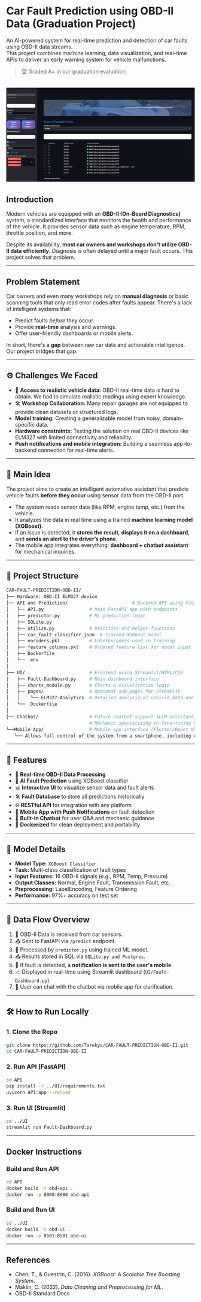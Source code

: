 
# Car Fault Prediction using OBD-II Data (Graduation Project)

An AI-powered system for real-time prediction and detection of car faults using OBD-II data streams.  
This project combines machine learning, data visualization, and real-time APIs to deliver an early warning system for vehicle malfunctions.

> 🏆 Graded A+ in our graduation evaluation.

![Car-fault-prediction Demo](assets/dashboard0.png)
---

## Introduction

Modern vehicles are equipped with an **OBD-II (On-Board Diagnostics)** system, a standardized interface that monitors the health and performance of the vehicle. It provides sensor data such as engine temperature, RPM, throttle position, and more.

Despite its availability, **most car owners and workshops don't utilize OBD-II data efficiently**. Diagnosis is often delayed until a major fault occurs. This project solves that problem.

---

## Problem Statement

Car owners and even many workshops rely on **manual diagnosis** or basic scanning tools that only read error codes after faults appear. There's a lack of intelligent systems that:

- Predict faults *before* they occur.
- Provide **real-time** analysis and warnings.
- Offer user-friendly dashboards or mobile alerts.

In short, there's a **gap** between raw car data and actionable intelligence.  
Our project bridges that gap.

---

## ⚙️ Challenges We Faced

- 🔧 **Access to realistic vehicle data:** OBD-II real-time data is hard to obtain. We had to simulate realistic readings using expert knowledge.
- 🛠️ **Workshop Collaboration:** Many repair garages are not equipped to provide clean datasets or structured logs.
-  **Model training:** Creating a generalizable model from noisy, domain-specific data.
- **Hardware constraints:** Testing the solution on real OBD-II devices like ELM327 with limited connectivity and reliability.
- **Push notifications and mobile integration:** Building a seamless app-to-backend connection for real-time alerts.

---

## 📌 Main Idea

The project aims to create an intelligent automotive assistant that predicts vehicle faults **before they occur** using sensor data from the OBD-II port.

- The system reads sensor data (like RPM, engine temp, etc.) from the vehicle.
- It analyzes the data in real time using a trained **machine learning model (XGBoost)**.
- If an issue is detected, it **stores the result**, **displays it on a dashboard**, and **sends an alert to the driver’s phone**.
- The mobile app integrates everything: **dashboard + chatbot assistant** for mechanical inquiries.
  
---

## 📁 Project Structure

```bash
CAR-FAULT-PREDICTION-OBD-II/
├── Hardware: OBD-II ELM327 device
├── API and Prediction/                        # Backend API using FastAPI
│   ├── API.py                 # Main FastAPI app with endpoints
│   ├── predictor.py           # ML prediction logic
│   ├── SQLite.py              
│   ├── utilize.py             # Utilities and helper functions
│   ├── car_fault_classifier.json  # Trained XGBoost model
│   ├── encoders.pkl           # LabelEncoders used in training
│   ├── feature_columns.pkl    # Ordered feature list for model input
│   ├── Dockerfile
│   └── .env
│
├── UI/                        # Frontend using Streamlit/HTML/CSS
│   ├── Fault-Dashboard.py     # Main dashboard interface
│   ├── charts_module.py       # Charts & visualization logic
│   ├── pages/                 # Optional sub-pages for Streamlit
│   │    └── ELM327-Analytics  # Detailed analysis of vehicle data and prediction data.
│   └──  Dockerfile
│
├── Chatbot/                   # Future chatbot support (LLM assistant)
                               # Mechanic specializing in fine-tuning Qwen2.5B <Unsloth>
└──Mobile App/                 # Mobile app interface (Flutter/React Native)
   └── Allows full control of the system from a smartphone, including chatbots, payment, and turning the device ON and OFF - OBD-II ELM 327 device.
```

---

## 🚀 Features

- 🔌 **Real-time OBD-II Data Processing**
- 🤖 **AI Fault Prediction** using XGBoost classifier
- 📊 **Interactive UI** to visualize sensor data and fault alerts
- 🛠️ **Fault Database** to store all predictions historically
- 🌐 **RESTful API** for integration with any platform
- 📱 **Mobile App with Push Notifications** on fault detection
- 💬 **Built-in Chatbot** for user Q&A and mechanic guidance
- 🐳 **Dockerized** for clean deployment and portability

---

## 🧠 Model Details

- **Model Type:** `XGBoost Classifier`
- **Task:** Multi-class classification of fault types
- **Input Features:** 16 OBD-II signals (e.g., RPM, Temp, Pressure)
- **Output Classes:** Normal, Engine Fault, Transmission Fault, etc.
- **Preprocessing:** LabelEncoding, Feature Ordering
- **Performance:** 97%+ accuracy on test set

---

## 🔄 Data Flow Overview

1. 🚗 OBD-II Data is received from car sensors.
2. 📤 Sent to FastAPI via `/predict` endpoint.
3. 🤖 Processed by `predictor.py` using trained ML model.
4. 📥 Results stored in SQL via `SQLite.py and Postgres`.
5. 📲 If fault is detected, a **notification is sent to the user's mobile**.
6. 📈 Displayed in real-time using Streamlit dashboard (`UI/Fault-Dashboard.py`).
7. 💬 User can chat with the chatbot via mobile app for clarification.

---

## 🛠️ How to Run Locally

### 1. Clone the Repo
```bash
git clone https://github.com/Tarekys/CAR-FAULT-PREDICTION-OBD-II.git
cd CAR-FAULT-PREDICTION-OBD-II
```

### 2. Run API (FastAPI)
```bash
cd API
pip install -r ../UI/requirements.txt
uvicorn API:app --reload
```

### 3. Run UI (Streamlit)
```bash
cd ../UI
streamlit run Fault-Dashboard.py
```

---

## Docker Instructions
### Build and Run API
```bash
cd API
docker build -t obd-api .
docker run -p 8000:8000 obd-api
```

### Build and Run UI
```bash
cd ../UI
docker build -t obd-ui .
docker run -p 8501:8501 obd-ui
```

---

## References

- Chen, T., & Guestrin, C. (2016). *XGBoost: A Scalable Tree Boosting System*.
- Maklin, C. (2022). *Data Cleaning and Preprocessing for ML*.
- OBD-II Standard Docs

